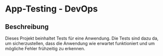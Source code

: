 # App-Testing - DevOps
## Beschreibung
Dieses Projekt beinhaltet Tests für eine Anwendung. Die Tests sind dazu da, um sicherzustellen, dass die Anwendung wie erwartet funktioniert und um mögliche Fehler frühzeitig zu erkennen. 
